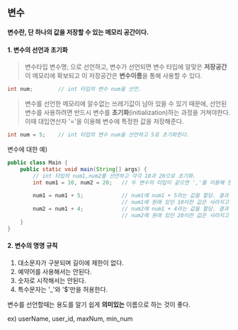 ## 변수

#### 변수란, 단 하나의 값을 저장할 수 있는 메모리 공간이다.

#### 1. 변수의 선언과 초기화

> 변수타입 변수명; 으로 선언하고, 변수가 선언되면 변수 타입에 알맞은 **저장공간**이 메모리에 확보되고 이 저장공간은 **변수이름**을 통해 사용할 수 있다.

````java 
int num;		// int 타입의 변수 num을 선언.
````

> 변수를 선언한 메모리에 알수없는 쓰레기값이 남아 있을 수 있기 때문에, 선언된 변수를 사용하려면 반드시 변수를 **초기화**(initialization)하는 과정을 거쳐야한다. 이때 대입연산자 '='을 이용해 변수에 특정한 값을 저장해준다.

````java
int num = 5;	// int 타입의 변수 num을 선언하고 5로 초기화한다.
````

변수에 대한 예)

````java
public class Main {
	public static void main(String[] args) {
        // int 타입의 num1,num2를 선언하고 각각 10과 20으로 초기화.
		int num1 = 10, num2 = 20;	// 두 변수의 타입이 같으면 ','를 이용해 한줄로 받기도 가능.
	
		num1 = num1 + 5;			// num1에 num1 + 5라는 값을 할당. 결과 15
        							// num1에 원래 있던 10이란 값은 사라지고 15가 저장된다.
		num2 = num1 + 4; 			// num2에 num1 + 4라는 값을 할당. 결과 19
        							// num2에 원래 있던 20이란 값은 사라지고 19가 저장된다.
	}
}
````

#### 2. 변수의 명명 규칙

1. 대소문자가 구분되며 길이에 제한이 없다.
2. 예약어를 사용해서는 안된다.
3. 숫자로 시작해서는 안된다.
4. 특수문자는 '_'와 '$'만을 허용한다.

변수를 선언할때는 용도를 알기 쉽게 **의미있는** 이름으로 하는 것이 좋다.

ex) userName, user_id, maxNum, min_num